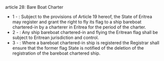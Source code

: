 article 28: Bare Boat Charter

<ul>
			<li>1 - : Subject to the provisions of Article 19 hereof, the State of Eritrea may register and grant the right to fly its flag to a ship bareboat chartered-in by a charterer in Eritrea for the period of the charter.<ul>
			</ul></li>			<li>2 - : Any ship bareboat chartered-in and flying the Eritrean flag shall be subject to Eritrean jurisdiction and control.<ul>
			</ul></li>			<li>3 - : Where a bareboat chartered-in ship is registered the Registrar shall ensure that the former flag State is notified of the deletion of the registration of the bareboat chartered ship. <ul>
			</ul></li></ul>